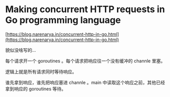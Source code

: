# Making concurrent HTTP requests in Go programming language
  [https://blog.narenarya.in/concurrent-http-in-go.html](https://blog.narenarya.in/concurrent-http-in-go.html)

  貌似没啥写的...

  每个请求开一个 goroutines 。每个请求把响应往一个没有缓冲的 channle 里塞。

  逻辑上就是所有请求同时等待响应。

  谁先拿到响应，谁先把响应塞进 channle 。main 中读取这个响应之前，其他已经拿到响应的 goroutines 等待。